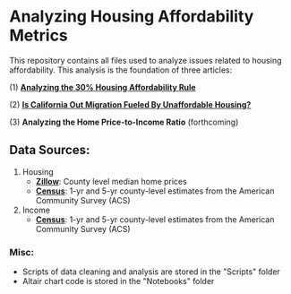 # Analyzing Housing Affordability Metrics

This repository contains all files used to analyze issues related to housing affordability. This analysis is the foundation of three articles:

(1) [**Analyzing the 30% Housing Affordability Rule**](https://hassenmorad.github.io/housing_30.html)

(2) [**Is California Out Migration Fueled By Unaffordable Housing?**](https://hassenmorad.github.io/CA_migration.html)

(3) **Analyzing the Home Price-to-Income Ratio** (forthcoming)

## Data Sources:
1. Housing
    - [**Zillow**](https://www.zillow.com/research/data/): County level median home prices
    - [**Census**](https://data.census.gov/cedsci/): 1-yr and 5-yr county-level estimates from the American Community Survey (ACS)
2. Income
    - [**Census**](https://data.census.gov/cedsci/): 1-yr and 5-yr county-level estimates from the American Community Survey (ACS)

### Misc:
- Scripts of data cleaning and analysis are stored in the "Scripts" folder
- Altair chart code is stored in the "Notebooks" folder

